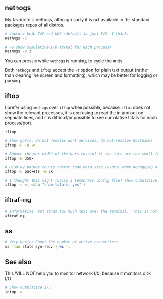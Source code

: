 ## nethogs

My favourite is nethogs, although sadly it is not available in the standard packages repos of all distros.

```bash
# Capture both TCP and UDP (default is just TCP, I think)
nethogs -C

# -v show cumulative I/O (total for each process)
nethogs -v 3
```

You can press `m` while `nethogs` is running, to cycle the units.

Both `nethogs` and `iftop` accept the `-t` option for plain text output (rather than clearing the screen and formatting), which may be better for logging or parsing.

## iftop

I prefer using `nethogs` over `iftop` when possible, because `iftop` does not show the relevant processes, it is confusing to read the in and out on separate lines, and it is difficult/impossible to see cumulative totals for each process/port.

```bash
iftop

# Show ports, do not resolve port services, do not resolve hostnames
iftop -P -N -n

# Reduce the max width of the bars (useful if the bars are too small for you to compare)
iftop -m 350k

# Display packet counts rather than data size (useful when debugging a DDOS)
iftop -u packets -m 3k

# I thought this might (using a temporary config file) show cumulative data, or at least let us toggle the totals at the bottom of the display, but I haven't got it to do anything yet
iftop -c <( echo "show-totals: yes" )
```

## iftraf-ng

```bash
# Informative, but sends too much text over the terminal.  This is not ideal in a low-bandwidth situation!
iftraf-ng
```

## ss

```bash
# Very basic: Count the number of active connections
ss -tan state syn-recv | wc -l
```

## See also

This WILL NOT help you to monitor network I/O, because it monitors disk I/O.

```bash
# Show cumulative I/O
iotop -a
```

